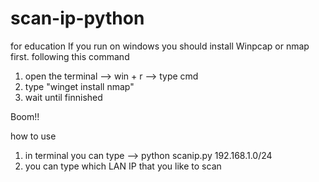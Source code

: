 # scan-ip-python
for education
If you run on windows you should install Winpcap or nmap first.
following this command 
1. open the terminal --> win + r --> type cmd
2. type "winget install nmap"
3. wait until finnished

Boom!!

how to use
1. in terminal you can type --> python scanip.py 192.168.1.0/24
2. you can type which LAN IP that you like to scan
